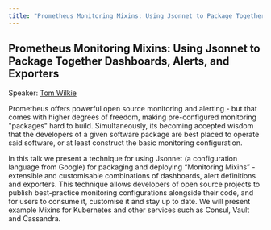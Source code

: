 ```yaml
---
title: "Prometheus Monitoring Mixins: Using Jsonnet to Package Together Dashboards, Alerts, and Exporters"
---
```


## Prometheus Monitoring Mixins: Using Jsonnet to Package Together Dashboards, Alerts, and Exporters

Speaker: [Tom Wilkie](/2018-munich/speakers/tom-wilkie/)

Prometheus offers powerful open source monitoring and alerting - but that comes with higher degrees of freedom, making pre-configured monitoring "packages" hard to build. Simultaneously, its becoming accepted wisdom that the developers of a given software package are best placed to operate said software, or at least construct the basic monitoring configuration.

In this talk we present a technique for using Jsonnet (a configuration language from Google) for packaging and deploying “Monitoring Mixins” - extensible and customisable combinations of dashboards, alert definitions and exporters. This technique allows developers of open source projects to publish best-practice monitoring configurations alongside their code, and for users to consume it, customise it and stay up to date.  We will present example Mixins for Kubernetes and other services such as Consul, Vault and Cassandra.
